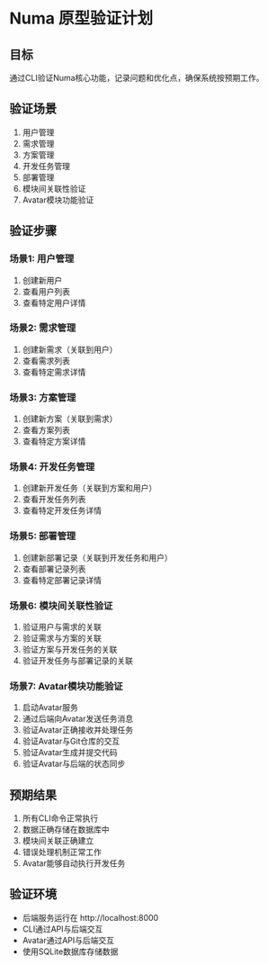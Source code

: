 # Numa 原型验证计划

## 目标

通过CLI验证Numa核心功能，记录问题和优化点，确保系统按预期工作。

## 验证场景

1. 用户管理
2. 需求管理
3. 方案管理
4. 开发任务管理
5. 部署管理
6. 模块间关联性验证
7. Avatar模块功能验证

## 验证步骤

### 场景1: 用户管理
1. 创建新用户
2. 查看用户列表
3. 查看特定用户详情

### 场景2: 需求管理
1. 创建新需求（关联到用户）
2. 查看需求列表
3. 查看特定需求详情

### 场景3: 方案管理
1. 创建新方案（关联到需求）
2. 查看方案列表
3. 查看特定方案详情

### 场景4: 开发任务管理
1. 创建新开发任务（关联到方案和用户）
2. 查看开发任务列表
3. 查看特定开发任务详情

### 场景5: 部署管理
1. 创建新部署记录（关联到开发任务和用户）
2. 查看部署记录列表
3. 查看特定部署记录详情

### 场景6: 模块间关联性验证
1. 验证用户与需求的关联
2. 验证需求与方案的关联
3. 验证方案与开发任务的关联
4. 验证开发任务与部署记录的关联

### 场景7: Avatar模块功能验证
1. 启动Avatar服务
2. 通过后端向Avatar发送任务消息
3. 验证Avatar正确接收并处理任务
4. 验证Avatar与Git仓库的交互
5. 验证Avatar生成并提交代码
6. 验证Avatar与后端的状态同步

## 预期结果

1. 所有CLI命令正常执行
2. 数据正确存储在数据库中
3. 模块间关联正确建立
4. 错误处理机制正常工作
5. Avatar能够自动执行开发任务

## 验证环境

- 后端服务运行在 http://localhost:8000
- CLI通过API与后端交互
- Avatar通过API与后端交互
- 使用SQLite数据库存储数据